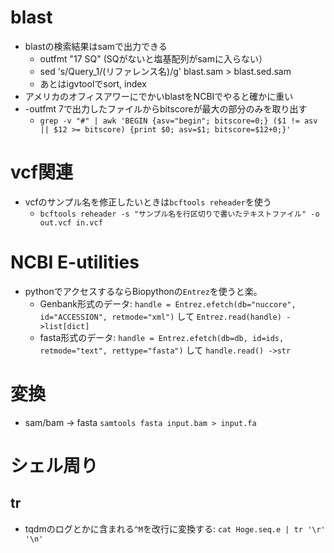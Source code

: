 # blast
- blastの検索結果はsamで出力できる
  - outfmt "17 SQ" (SQがないと塩基配列がsamに入らない）
  - sed 's/Query_1/(リファレンス名)/g' blast.sam > blast.sed.sam
  - あとはigvtoolでsort, index
- アメリカのオフィスアワーにでかいblastをNCBIでやると確かに重い
- -outfmt 7で出力したファイルからbitscoreが最大の部分のみを取り出す 
  - `grep -v "#" | awk 'BEGIN {asv="begin"; bitscore=0;} ($1 != asv || $12 >= bitscore) {print $0; asv=$1; bitscore=$12+0;}'`

# vcf関連
- vcfのサンプル名を修正したいときは`bcftools reheader`を使う
  - `bcftools reheader -s "サンプル名を行区切りで書いたテキストファイル" -o out.vcf in.vcf`

# NCBI E-utilities
- pythonでアクセスするならBiopythonの`Entrez`を使うと楽。 
  - Genbank形式のデータ: `handle = Entrez.efetch(db="nuccore", id="ACCESSION", retmode="xml")` して `Entrez.read(handle) ->list[dict]`
  - fasta形式のデータ: `handle = Entrez.efetch(db=db, id=ids, retmode="text", rettype="fasta")` して `handle.read() ->str`

# 変換
- sam/bam -> fasta `samtools fasta input.bam > input.fa`

# シェル周り
  ## tr
  - tqdmのログとかに含まれる`^M`を改行に変換する: `cat Hoge.seq.e | tr '\r' '\n'`
